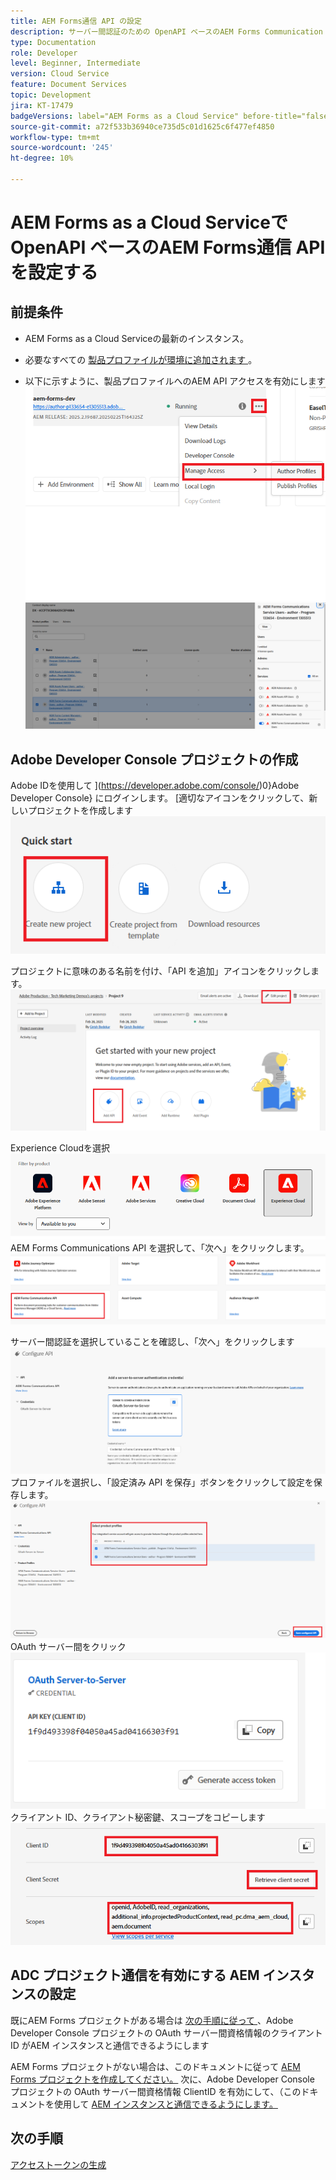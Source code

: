 ```yaml
---
title: AEM Forms通信 API の設定
description: サーバー間認証のための OpenAPI ベースのAEM Forms Communication API の設定
type: Documentation
role: Developer
level: Beginner, Intermediate
version: Cloud Service
feature: Document Services
topic: Development
jira: KT-17479
badgeVersions: label="AEM Forms as a Cloud Service" before-title="false"
source-git-commit: a72f533b36940ce735d5c01d1625c6f477ef4850
workflow-type: tm+mt
source-wordcount: '245'
ht-degree: 10%

---
```


# AEM Forms as a Cloud Serviceで OpenAPI ベースのAEM Forms通信 API を設定する

## 前提条件

* AEM Forms as a Cloud Serviceの最新のインスタンス。
* 必要なすべての [ 製品プロファイルが環境に追加されます ](https://experienceleague.adobe.com/ja/docs/experience-manager-learn/cloud-service/aem-apis/invoke-openapi-based-aem-apis)。

* 以下に示すように、製品プロファイルへのAEM API アクセスを有効にします
  ![product_profile1](assets/product-profiles1.png)
  ![product_profile](assets/product-profiles.png)

## Adobe Developer Console プロジェクトの作成

Adobe IDを使用して ](https://developer.adobe.com/console/)0}Adobe Developer Console} にログインします。
[適切なアイコンをクリックして、新しいプロジェクトを作成します
![ 新規プロジェクト ](assets/new-project.png)

プロジェクトに意味のある名前を付け、「API を追加」アイコンをクリックします。
![ 新規プロジェクト ](assets/new-project2.png)

Experience Cloudを選択
![new-project3](assets/new-project3.png)
AEM Forms Communications API を選択して、「次へ」をクリックします。
![new-project4](assets/new-project4.png)

サーバー間認証を選択していることを確認し、「次へ」をクリックします
![new-project5](assets/new-project5.png)
プロファイルを選択し、「設定済み API を保存」ボタンをクリックして設定を保存します。
![new-project6](assets/new-project6.png)
OAuth サーバー間をクリック
![new-project7](assets/new-project7.png)
クライアント ID、クライアント秘密鍵、スコープをコピーします
![new-project8](assets/new-project8.png)

## ADC プロジェクト通信を有効にする AEM インスタンスの設定

既にAEM Forms プロジェクトがある場合は [ 次の手順に従って ](https://experienceleague.adobe.com/ja/docs/experience-manager-learn/cloud-service/aem-apis/invoke-openapi-based-aem-apis)、Adobe Developer Console プロジェクトの OAuth サーバー間資格情報のクライアント ID がAEM インスタンスと通信できるようにします

AEM Forms プロジェクトがない場合は、このドキュメントに従って [AEM Forms プロジェクトを作成してください。](https://experienceleague.adobe.com/ja/docs/experience-manager-learn/cloud-service/forms/developing-for-cloud-service/getting-started) 次に、Adobe Developer Console プロジェクトの OAuth サーバー間資格情報 ClientID を有効にして、（このドキュメントを使用して [AEM インスタンスと通信できるようにします。](https://experienceleague.adobe.com/ja/docs/experience-manager-learn/cloud-service/aem-apis/invoke-openapi-based-aem-apis)


## 次の手順

[アクセストークンの生成](./generate-access-token.md)